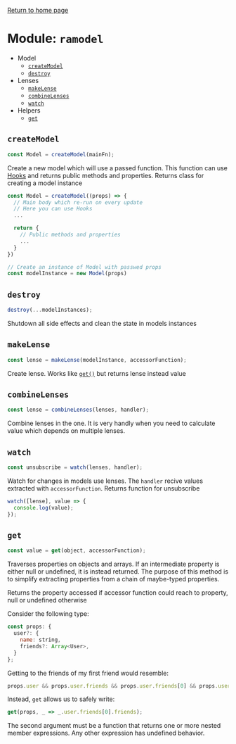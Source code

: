 [Return to home page](../README.md)

# Module: `ramodel`

- Model
  - [`createModel`](docs/api-main.md#createmodel)
  - [`destroy`](docs/api-main.md#destroy)
- Lenses
  - [`makeLense`](docs/api-main.md#makelense)
  - [`combineLenses`](docs/api-main.md#combinelenses)
  - [`watch`](docs/api-main.md#watch)
- Helpers
  - [`get`](docs/api-main.md#get)

## `createModel`

```js
const Model = createModel(mainFn);
```

Create a new model which will use a passed function. This function can use [Hooks](api-hooks.md) and returns public methods and properties. Returns class for creating a model instance

```js
const Model = createModel((props) => {
  // Main body which re-run on every update
  // Here you can use Hooks
  ...

  return {
    // Public methods and properties
    ...
  }
})

// Create an instance of Model with passwed props
const modelInstance = new Model(props)
```

## `destroy`

```js
destroy(...modelInstances);
```

Shutdown all side effects and clean the state in models instances

## `makeLense`

```js
const lense = makeLense(modelInstance, accessorFunction);
```

Create lense. Works like [`get()`](api-main.md#get) but returns lense instead value

## `combineLenses`

```js
const lense = combineLenses(lenses, handler);
```

Combine lenses in the one. It is very handly when you need to calculate value which depends on multiple lenses.

## `watch`

```js
const unsubscribe = watch(lenses, handler);
```

Watch for changes in models use lenses. The `handler` recive values extracted with `accessorFunction`. Returns function for unsubscribe

```js
watch([lense], value => {
  console.log(value);
});
```

## `get`

```js
const value = get(object, accessorFunction);
```

Traverses properties on objects and arrays. If an intermediate property is either null or undefined, it is instead returned. The purpose of this method is to simplify extracting properties from a chain of maybe-typed properties.

Returns the property accessed if accessor function could reach to property, null or undefined otherwise

Consider the following type:

```js
const props: {
  user?: {
    name: string,
    friends?: Array<User>,
  }
};
```

Getting to the friends of my first friend would resemble:

```js
props.user && props.user.friends && props.user.friends[0] && props.user.friends[0].friends;
```

Instead, `get` allows us to safely write:

```js
get(props, _ => _.user.friends[0].friends);
```

The second argument must be a function that returns one or more nested member expressions. Any other expression has undefined behavior.
